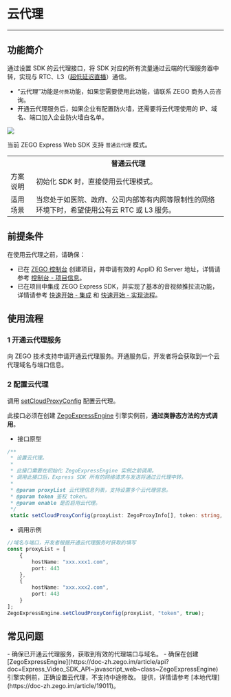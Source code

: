 # 云代理

- - -

## 功能简介

通过设置 SDK 的云代理接口，将 SDK 对应的所有流量通过云端的代理服务器中转，实现与 RTC、L3（[超低延迟直播](https://doc-zh.zego.im/)）通信。

<Warning title="注意">


- “云代理”功能是`付费`功能，如果您需要使用此功能，请联系 ZEGO 商务人员咨询。
- 开通云代理服务后，如果企业有配置防火墙，还需要将云代理使用的 IP、域名、端口加入企业防火墙白名单。

</Warning>



<Frame width="512" height="auto" caption=""><img src="https://doc-media.zego.im/sdk-doc/Pics/Express/Cloud_Proxy.png" /></Frame>

当前 ZEGO Express Web SDK 支持 `普通云代理` 模式。

<table>

<tbody><tr>
<th></th>
<th>普通云代理</th>
</tr>
<tr>
<td>方案说明</td>
<td>初始化 SDK 时，直接使用云代理模式。</td>
</tr>
<tr>
<td>适用场景</td>
<td>当您处于如医院、政府、公司内部等有内网等限制性的网络环境下时，希望使用公有云 RTC 或 L3 服务。</td>
</tr>
</tbody></table>



## 前提条件

在使用云代理之前，请确保：

- 已在 [ZEGO 控制台](https://console.zego.im) 创建项目，并申请有效的 AppID 和 Server 地址，详情请参考 [控制台 - 项目信息](/console/project-info)。
- 已在项目中集成 ZEGO Express SDK，并实现了基本的音视频推拉流功能，详情请参考 [快速开始 - 集成](https://doc-zh.zego.im/article/199) 和 [快速开始 - 实现流程](https://doc-zh.zego.im/article/7638)。

## 使用流程

### 1 开通云代理服务

向 ZEGO 技术支持申请开通云代理服务。开通服务后，开发者将会获取到一个云代理域名与端口信息。

### 2 配置云代理

调用 [setCloudProxyConfig](https://doc-zh.zego.im/article/api?doc=Express_Video_SDK_API~javascript_web~class~ZegoExpressEngine#set-cloud-proxy-config) 配置云代理。

<Warning title="注意">


此接口必须在创建 [ZegoExpressEngine](https://doc-zh.zego.im/article/api?doc=Express_Video_SDK_API~javascript_web~class~ZegoExpressEngine) 引擎实例前，**通过类静态方法的方式调用**。

</Warning>



- 接口原型

```ts
/**
 * 设置云代理。
 *
 * 此接口需要在初始化 ZegoExpressEngine 实例之前调用。
 * 调用此接口后，Express SDK 所有的网络请求与发送将通过云代理中转。
 *
 * @param proxyList 云代理信息列表，支持设置多个云代理信息。
 * @param token 鉴权 token。
 * @param enable 是否启用云代理。
 */
 static setCloudProxyConfig(proxyList: ZegoProxyInfo[], token: string, enable: boolean): void;
```

- 调用示例

```ts
//域名与端口，开发者根据开通云代理服务时获取的填写
const proxyList = [
    {
        hostName: "xxx.xxx1.com",
        port: 443
    },
    {
        hostName: "xxx.xxx2.com",
        port: 443
    }
];
ZegoExpressEngine.setCloudProxyConfig(proxyList, "token", true);
```

## 常见问题

<Accordion title="设置云代理不生效要如何解决？" defaultOpen="false">
- 确保已开通云代理服务，获取到有效的代理端口与域名。
- 确保在创建 [ZegoExpressEngine](https://doc-zh.zego.im/article/api?doc=Express_Video_SDK_API~javascript_web~class~ZegoExpressEngine) 引擎实例前，正确设置云代理，不支持中途修改。
</Accordion>

<Accordion title="是否提供本地代理方案？" defaultOpen="false">
提供，详情请参考 [本地代理](https://doc-zh.zego.im/article/19011)。
</Accordion>
<Content />

